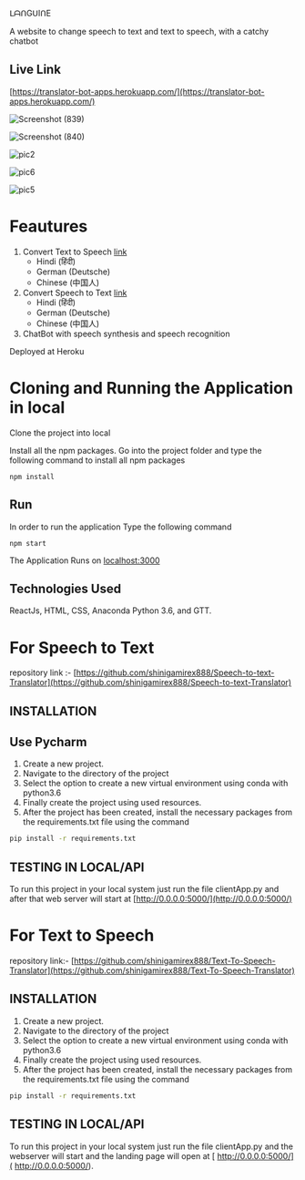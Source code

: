 ᒪᗩᑎGᑌIᑎE

A website to change speech to text and text to speech, with a catchy chatbot

## Live Link
[https://translator-bot-apps.herokuapp.com/](https://translator-bot-apps.herokuapp.com/)

![Screenshot (839)](https://user-images.githubusercontent.com/64212940/117574163-70c16580-b0f9-11eb-9b36-072ea022624a.png)

![Screenshot (840)](https://user-images.githubusercontent.com/64212940/117574178-80d94500-b0f9-11eb-9d9b-16b5479ecad9.png)

![pic2](https://user-images.githubusercontent.com/64212940/117571750-77e27680-b0ed-11eb-8b80-8a56138ba750.jpeg)

![pic6](https://user-images.githubusercontent.com/64212940/117571800-afe9b980-b0ed-11eb-975e-34a207eb9d97.jpeg)

![pic5](https://user-images.githubusercontent.com/64212940/117571835-d7408680-b0ed-11eb-86ee-25affdcc4483.png)



# Feautures
1) Convert Text to Speech [link](https://github.com/shinigamirex888/Text-To-Speech-Translator)
   * Hindi (हिंदी)
   * German (Deutsche)
   * Chinese (中国人)
2) Convert Speech to Text [link](https://github.com/shinigamirex888/Speech-to-text-Translator)
   * Hindi (हिंदी)
   * German (Deutsche)
   * Chinese (中国人)
3) ChatBot with speech synthesis and speech recognition

Deployed at Heroku
# Cloning and Running the Application in local
Clone the project into local

Install all the npm packages. Go into the project folder and type the following command to install all npm packages

```git
npm install

```
## Run

In order to run the application Type the following command

```git
npm start
```
The Application Runs on [localhost:3000](http://localhost:3000/)

## Technologies Used
   
ReactJs, HTML, CSS, Anaconda Python 3.6, and GTT.

# For Speech to Text
   
repository link :- [https://github.com/shinigamirex888/Speech-to-text-Translator](https://github.com/shinigamirex888/Speech-to-text-Translator) 

## INSTALLATION

## Use Pycharm

1. Create a new project.
2. Navigate to the directory of the project
3. Select the option to create a new virtual environment using conda with python3.6
4. Finally create the project using used resources.
5. After the project has been created, install the necessary packages from the requirements.txt file using the command 

```bash
pip install -r requirements.txt
```
## TESTING IN LOCAL/API

To run this project in your local system just run the file clientApp.py and after that web server will start at [http://0.0.0.0:5000/](http://0.0.0.0:5000/)

# For Text to Speech

repository link:- [https://github.com/shinigamirex888/Text-To-Speech-Translator](https://github.com/shinigamirex888/Text-To-Speech-Translator)

## INSTALLATION

1. Create a new project.
2. Navigate to the directory of the project
3. Select the option to create a new virtual environment using conda with python3.6
4. Finally create the project using used resources.
5. After the project has been created, install the necessary packages from the requirements.txt file using the command 

```bash
pip install -r requirements.txt

```
## TESTING IN LOCAL/API
To run this project in your local system just run the file clientApp.py and the webserver will start and the landing page will open at [ http://0.0.0.0:5000/]( http://0.0.0.0:5000/).
